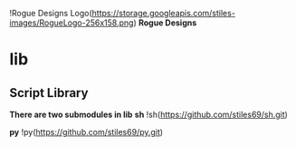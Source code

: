 !Rogue Designs Logo(https://storage.googleapis.com/stiles-images/RogueLogo-256x158.png)
**Rogue Designs**
# lib

## Script Library ##

**There are two submodules in lib**
**sh**
!sh(https://github.com/stiles69/sh.git)

**py**
!py(https://github.com/stiles69/py.git)

